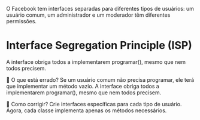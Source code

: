 O Facebook tem interfaces separadas para diferentes tipos de usuários: 
um usuário comum, um administrador e um moderador têm diferentes permissões.

# Interface Segregation Principle (ISP)
A interface obriga todos a implementarem programar(), mesmo que nem todos precisem.

🛑 O que está errado?
Se um usuário comum não precisa programar, ele terá que implementar um método vazio.
A interface obriga todos a implementarem programar(), mesmo que nem todos precisem.

🔧 Como corrigir?
Crie interfaces específicas para cada tipo de usuário.
Agora, cada classe implementa apenas os métodos necessários.
